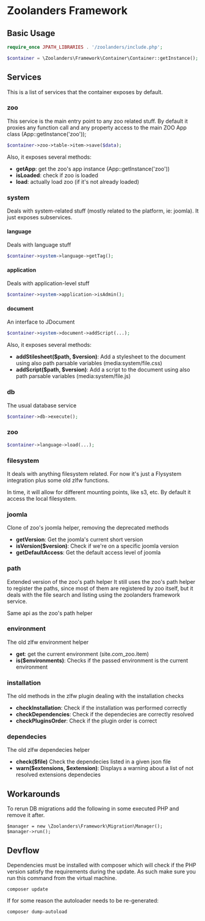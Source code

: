 # Zoolanders Framework

## Basic Usage

```php
require_once JPATH_LIBRARIES . '/zoolanders/include.php';

$container = \Zoolanders\Framework\Container\Container::getInstance();
```

## Services

This is a list of services that the container exposes by default.

### zoo

This service is the main entry point to any zoo related stuff.
By default it proxies any function call and any property access to the main ZOO App class (App::getInstance('zoo'));

```php
$container->zoo->table->item->save($data);
```

Also, it exposes several methods:

- **getApp**: get the zoo's app instance (App::getInstance('zoo'))
- **isLoaded**: check if zoo is loaded
- **load**: actually load zoo (if it's not already loaded)

### system

Deals with system-related stuff (mostly related to the platform, ie: joomla).
It just exposes subservices.

#### language
Deals with language stuff

```php
$container->system->language->getTag();
```

#### application
Deals with application-level stuff

```php
$container->system->application->isAdmin();
```

#### document
An interface to JDocument

```php
$container->system->document->addScript(...);
```

Also, it exposes several methods:

- **addStilesheet($path, $version)**: Add a stylesheet to the document using also path parsable variables (media:system/file.css)
- **addScript($path, $version)**: Add a script to the document using also path parsable variables (media:system/file.js)

### db

The usual database service

```php
$container->db->execute();
```

### zoo
```php
$container->language->load(...);
```

### filesystem

It deals with anything filesystem related. For now it's just a Flysystem integration
plus some old zlfw functions.

In time, it will allow for different mounting points, like s3, etc.
By default it access the local filesystem.

### joomla

Clone of zoo's joomla helper, removing the deprecated methods

- **getVersion**: Get the joomla's current short version
- **isVersion($version)**: Check if we're on a specific joomla version
- **getDefaultAccess**: Get the default access level of joomla

### path

Extended version of the zoo's path helper
It still uses the zoo's path helper to register the paths, since most of them
are registered by zoo itself, but it deals with the file search and listing
using the zoolanders framework service.

Same api as the zoo's path helper

### environment

The old zlfw environment helper

- **get**: get the current environment (site.com_zoo.item)
- **is($environments)**: Checks if the passed environment is the current environment

### installation

The old methods in the zlfw plugin dealing with the installation checks

- **checkInstallation**: Check if the installation was performed correctly
- **checkDependencies**: Check if the dependecies are correctly resolved
- **checkPluginsOrder**: Check if the plugin order is correct

### dependecies

The old zlfw dependecies helper

- **check($file)** Check the dependecies listed in a given json file
- **warn($extensions, $extension)**: Displays a warning about a list of not resolved extensions dependecies

## Workarounds

To rerun DB migrations add the following in some executed PHP and remove it after.

```
$manager = new \Zoolanders\Framework\Migration\Manager();
$manager->run();
```

## Devflow

Dependencies must be installed with composer which will check if the PHP version satisfy the requirements during the update. As such make sure you run this command from the virtual machine.

```
composer update
```

If for some reason the autoloader needs to be re-generated:

```
composer dump-autoload
```
